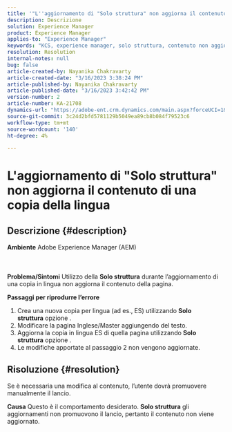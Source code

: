 ```yaml
---
title: '"L''aggiornamento di "Solo struttura" non aggiorna il contenuto di una copia per lingua"'
description: Descrizione
solution: Experience Manager
product: Experience Manager
applies-to: "Experience Manager"
keywords: "KCS, experience manager, solo struttura, contenuto non aggiornato in copia per lingua"
resolution: Resolution
internal-notes: null
bug: false
article-created-by: Nayanika Chakravarty
article-created-date: "3/16/2023 3:38:24 PM"
article-published-by: Nayanika Chakravarty
article-published-date: "3/16/2023 3:42:42 PM"
version-number: 2
article-number: KA-21708
dynamics-url: "https://adobe-ent.crm.dynamics.com/main.aspx?forceUCI=1&pagetype=entityrecord&etn=knowledgearticle&id=5eb3db92-10c4-ed11-83ff-6045bd006793"
source-git-commit: 3c24d2bfd5781129b5049ea89cb8b084f79523c6
workflow-type: tm+mt
source-wordcount: '140'
ht-degree: 4%

---
```


# L&#39;aggiornamento di &quot;Solo struttura&quot; non aggiorna il contenuto di una copia della lingua

## Descrizione {#description}

<b>Ambiente</b>
Adobe Experience Manager (AEM)
<br><br> <br><br><b>Problema/Sintomi</b>
Utilizzo della <b>Solo struttura</b> durante l’aggiornamento di una copia in lingua non aggiorna il contenuto della pagina.

<b>Passaggi per riprodurre l’errore</b>

1. Crea una nuova copia per lingua (ad es., ES) utilizzando <b>Solo struttura</b> opzione .
2. Modificare la pagina Inglese/Master aggiungendo del testo.
3. Aggiorna la copia in lingua ES di quella pagina utilizzando <b>Solo struttura</b> opzione .
4. Le modifiche apportate al passaggio 2 non vengono aggiornate.



## Risoluzione {#resolution}


Se è necessaria una modifica al contenuto, l’utente dovrà promuovere manualmente il lancio.


<b>Causa</b>
Questo è il comportamento desiderato. <b>Solo struttura</b> gli aggiornamenti non promuovono il lancio, pertanto il contenuto non viene aggiornato.
